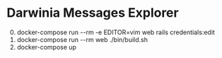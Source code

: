 # Darwinia Messages Explorer

0. docker-compose run --rm -e EDITOR=vim web rails credentials:edit
1. docker-compose run --rm web ./bin/build.sh
2. docker-compose up
